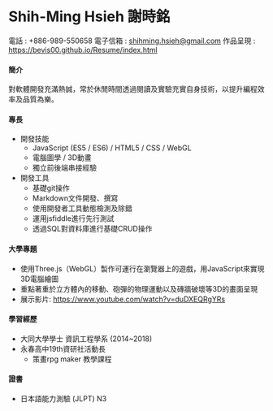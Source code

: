 # Shih-Ming Hsieh 謝時銘


電話 : +886-989-550658
電子信箱 : shihming.hsieh@gmail.com
作品呈現 : https://bevis00.github.io/Resume/index.html


#### 簡介
對軟體開發充滿熱誠，常於休閒時間透過閱讀及實驗充實自身技術，以提升編程效率及品質為樂。

#### 專長
- 開發技能
  - JavaScript (ES5 / ES6) / HTML5 / CSS / WebGL
  - 電腦圖學 / 3D動畫
  - 獨立前後端串接經驗
- 開發工具
  - 基礎git操作
  - Markdown文件開發、撰寫
  - 使用開發者工具動態檢測及除錯
  - 運用jsfiddle進行先行測試
  - 透過SQL對資料庫進行基礎CRUD操作
  
#### 大學專題
  - 使用Three.js（WebGL）製作可運行在瀏覽器上的遊戲，用JavaScript來實現3D電腦繪圖
  - 重點著重於立方體內的移動、砲彈的物理運動以及磚牆破壞等3D的畫面呈現
  - 展示影片: https://www.youtube.com/watch?v=duDXEQRgYRs
  
#### 學習經歷
- 大同大學學士 資訊工程學系 (2014~2018)
- 永春高中19th資研社活動長
  - 策畫rpg maker 教學課程

#### 證書
- 日本語能力測驗 (JLPT)  N3